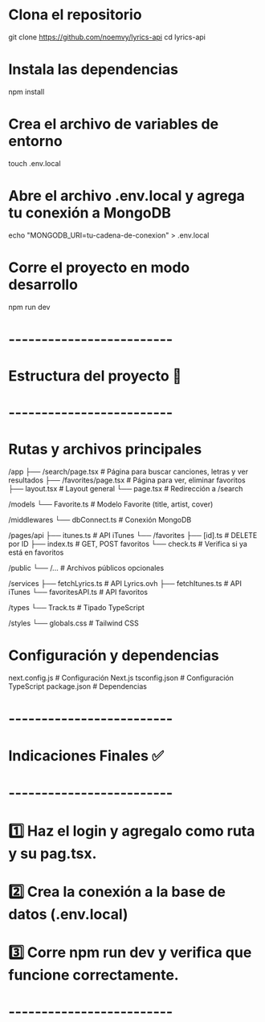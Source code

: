 # Clona el repositorio
git clone https://github.com/noemvy/lyrics-api
cd lyrics-api

# Instala las dependencias
npm install

# Crea el archivo de variables de entorno
touch .env.local

# Abre el archivo .env.local y agrega tu conexión a MongoDB
echo "MONGODB_URI=tu-cadena-de-conexion" > .env.local

# Corre el proyecto en modo desarrollo
npm run dev

# -------------------------
# Estructura del proyecto 📂
# -------------------------

# Rutas y archivos principales
/app
├── /search/page.tsx               # Página para buscar canciones, letras y ver resultados
├── /favorites/page.tsx            # Página para ver, eliminar favoritos
├── layout.tsx                     # Layout general
└── page.tsx                       # Redirección a /search

/models
└── Favorite.ts                    # Modelo Favorite (title, artist, cover)

/middlewares
└── dbConnect.ts                   # Conexión MongoDB

/pages/api
├── itunes.ts                      # API iTunes
└── /favorites
    ├── [id].ts                    # DELETE por ID
    ├── index.ts                   # GET, POST favoritos
    └── check.ts                   # Verifica si ya está en favoritos

/public
└── /...                            # Archivos públicos opcionales

/services
├── fetchLyrics.ts                 # API Lyrics.ovh
├── fetchItunes.ts                 # API iTunes
└── favoritesAPI.ts                # API favoritos

/types
└── Track.ts                       # Tipado TypeScript

/styles
└── globals.css                    # Tailwind CSS

# Configuración y dependencias
next.config.js                     # Configuración Next.js
tsconfig.json                      # Configuración TypeScript
package.json                       # Dependencias

# -------------------------
# Indicaciones Finales ✅
# -------------------------

# 1️⃣ Haz el login y agregalo como ruta y su pag.tsx.
# 2️⃣ Crea la conexión a la base de datos (.env.local)
# 3️⃣ Corre npm run dev y verifica que funcione correctamente.

# -------------------------
